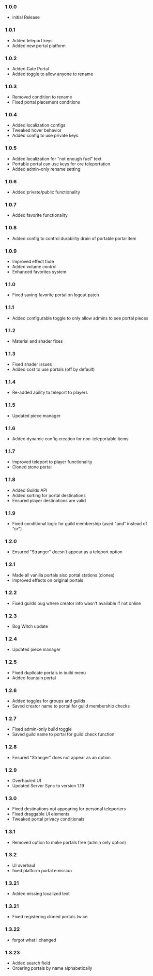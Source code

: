 ### 1.0.0
- Initial Release

### 1.0.1
- Added teleport keys
- Added new portal platform

### 1.0.2
- Added Gate Portal
- Added toggle to allow anyone to rename

### 1.0.3
- Removed condition to rename
- Fixed portal placement conditions

### 1.0.4
- Added localization configs
- Tweaked hover behavior
- Added config to use private keys

### 1.0.5
- Added localization for "not enough fuel" text
- Portable portal can use keys for ore teleportation
- Added admin-only rename setting

### 1.0.6
- Added private/public functionality

### 1.0.7
- Added favorite functionality

### 1.0.8
- Added config to control durability drain of portable portal item

### 1.0.9
- Improved effect fade
- Added volume control
- Enhanced favorites system

### 1.1.0
- Fixed saving favorite portal on logout patch

### 1.1.1
- Added configurable toggle to only allow admins to see portal pieces

### 1.1.2
- Material and shader fixes

### 1.1.3
- Fixed shader issues
- Added cost to use portals (off by default)

### 1.1.4
- Re-added ability to teleport to players

### 1.1.5
- Updated piece manager

### 1.1.6
- Added dynamic config creation for non-teleportable items

### 1.1.7
- Improved teleport to player functionality
- Cloned stone portal

### 1.1.8
- Added Guilds API
- Added sorting for portal destinations
- Ensured player destinations are valid

### 1.1.9
- Fixed conditional logic for guild membership (used "and" instead of "or")

### 1.2.0
- Ensured "Stranger" doesn't appear as a teleport option

### 1.2.1
- Made all vanilla portals also portal stations (clones)
- Improved effects on original portals

### 1.2.2
- Fixed guilds bug where creator info wasn't available if not online

### 1.2.3
- Bog Witch update

### 1.2.4
- Updated piece manager

### 1.2.5
- Fixed duplicate portals in build menu
- Added fountain portal

### 1.2.6
- Added toggles for groups and guilds
- Saved creator name to portal for guild membership checks

### 1.2.7
- Fixed admin-only build toggle
- Saved guild name to portal for guild check function

### 1.2.8
- Ensured "Stranger" does not appear as an option

### 1.2.9
- Overhauled UI
- Updated Server Sync to version 1.19

### 1.3.0
- Fixed destinations not appearing for personal teleporters
- Fixed draggable UI elements
- Tweaked portal privacy conditionals

### 1.3.1
- Removed option to make portals free (admin only option)

### 1.3.2
- UI overhaul
- fixed platform portal emission

### 1.3.21
- Added missing localized text

### 1.3.21
- Fixed registering cloned portals twice

### 1.3.22
- forgot what i changed

### 1.3.23
- Added search field
- Ordering portals by name alphabetically